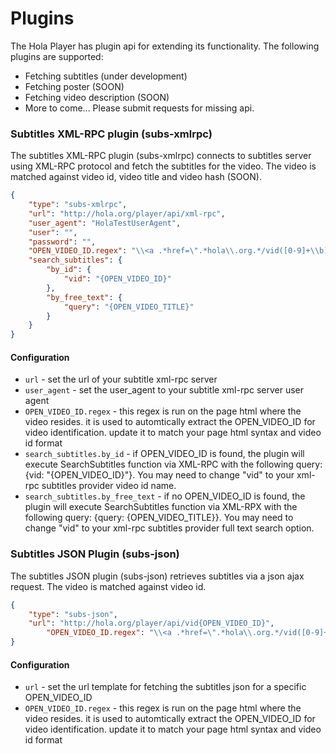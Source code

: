 # Plugins

The Hola Player has plugin api for extending its functionality.
The following plugins are supported:
* Fetching subtitles (under development)
* Fetching poster (SOON)
* Fetching video description (SOON)
* More to come... Please submit requests for missing api.

### Subtitles XML-RPC plugin (subs-xmlrpc)
The subtitles XML-RPC plugin (subs-xmlrpc) connects to subtitles server using XML-RPC protocol and fetch the subtitles for the video. The video is matched against video id, video title and video hash (SOON).
```json
{
	"type": "subs-xmlrpc",
	"url": "http://hola.org/player/api/xml-rpc",
	"user_agent": "HolaTestUserAgent",
	"user": "",
	"password": "",
	"OPEN_VIDEO_ID.regex": "\\<a .*href=\".*hola\\.org.*/vid([0-9]+\\b)",
	"search_subtitles": {
		"by_id": {
			"vid": "{OPEN_VIDEO_ID}"
		},
		"by_free_text": {
			"query": "{OPEN_VIDEO_TITLE}"
		}
	}
}
```
#### Configuration
* `url` - set the url of your subtitle xml-rpc server
* `user_agent` - set the user_agent to your subtitle xml-rpc server user agent
* `OPEN_VIDEO_ID.regex` - this regex is run on the page html where the video resides. it is used to automtically extract the OPEN_VIDEO_ID for video identification. update it to match your page html syntax and video id format
* `search_subtitles.by_id` - if OPEN_VIDEO_ID is found, the plugin will execute SearchSubtitles function via XML-RPC with the following query: {vid: "{OPEN_VIDEO_ID}"}. You may need to change "vid" to your xml-rpc subtitles provider video id name.
* `search_subtitles.by_free_text` - if no OPEN_VIDEO_ID is found, the plugin will execute SearchSubtitles function via XML-RPX with the following query: {query: {OPEN_VIDEO_TITLE}}. You may need to change "vid" to your xml-rpc subtitles provider full text search option.

### Subtitles JSON Plugin (subs-json)
The subtitles JSON plugin (subs-json) retrieves subtitles via a json ajax request.
The video is matched against video id.
```json
{
	"type": "subs-json",
	"url": "http://hola.org/player/api/vid{OPEN_VIDEO_ID}",
        "OPEN_VIDEO_ID.regex": "\\<a .*href=\".*hola\\.org.*/vid([0-9]+\\b)"
}
```
#### Configuration
* `url` - set the url template for fetching the subtitles json for a specific OPEN_VIDEO_ID
* `OPEN_VIDEO_ID.regex` - this regex is run on the page html where the video resides. it is used to automtically extract the OPEN_VIDEO_ID for video identification. update it to match your page html syntax and video id format

